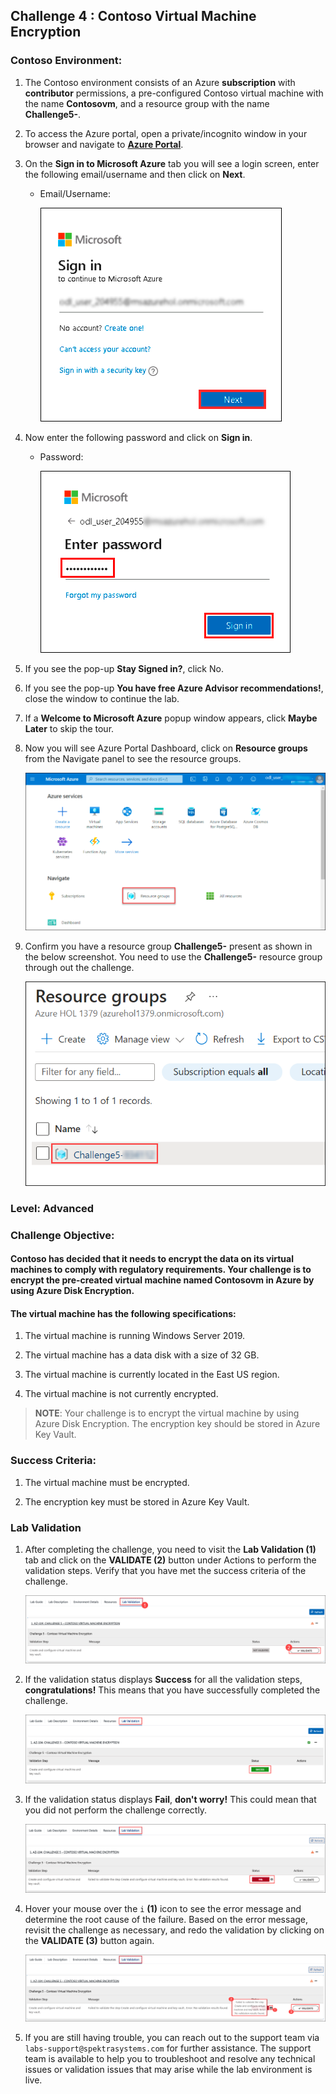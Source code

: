## Challenge 4 : Contoso Virtual Machine Encryption 

### **Contoso Environment:** 

1. The Contoso environment consists of an Azure **subscription** with **contributor** permissions, a pre-configured Contoso virtual machine with the name **Contosovm<inject key="DeploymentID" enableCopy="false"/>**, and a resource group with the name **Challenge5-<inject key="DeploymentID" enableCopy="false"/>**.

1. To access the Azure portal, open a private/incognito window in your browser and navigate to **[Azure Portal](https://portal.azure.com)**.

1. On the **Sign in to Microsoft Azure** tab you will see a login screen, enter the following email/username and then click on **Next**. 
   * Email/Username: <inject key="AzureAdUserEmail"></inject>
   
     ![](media/image7.png "Enter Email")
     
1. Now enter the following password and click on **Sign in**.
   * Password: <inject key="AzureAdUserPassword"></inject>
   
     ![](media/image8.png "Enter Password")
     
1. If you see the pop-up **Stay Signed in?**, click No.

1. If you see the pop-up **You have free Azure Advisor recommendations!**, close the window to continue the lab.

1. If a **Welcome to Microsoft Azure** popup window appears, click **Maybe Later** to skip the tour.
   
1. Now you will see Azure Portal Dashboard, click on **Resource groups** from the Navigate panel to see the resource groups.

    ![](media/select-rg.png "Resource groups")
   
1. Confirm you have a resource group **Challenge5-<inject key="DeploymentID" enableCopy="false"/>** present as shown in the below screenshot. You need to use the **Challenge5-<inject key="DeploymentID" enableCopy="false"/>** resource group through out the challenge.

    ![](media/challenge5-rg.png "Resource groups")
   

### **Level:**  Advanced

### **Challenge Objective:**

#### Contoso has decided that it needs to encrypt the data on its virtual machines to comply with regulatory requirements. Your challenge is to encrypt the pre-created virtual machine named Contosovm<inject key="DeploymentID" enableCopy="false"/> in Azure by using Azure Disk Encryption.

#### The virtual machine has the following specifications:

1. The virtual machine is running Windows Server 2019.

1. The virtual machine has a data disk with a size of 32 GB.

1. The virtual machine is currently located in the East US region.

1. The virtual machine is not currently encrypted.

  >**NOTE**: Your challenge is to encrypt the virtual machine by using Azure Disk Encryption. The encryption key should be stored in Azure Key Vault.

### Success Criteria:

1. The virtual machine must be encrypted.

1. The encryption key must be stored in Azure Key Vault.

### Lab Validation

1. After completing the challenge, you need to visit the **Lab Validation (1)** tab and click on the **VALIDATE (2)** button under Actions to perform the validation steps. Verify that you have met the success criteria of the challenge. 

    ![](media/challenge5-v1.png "Validation")

1. If the validation status displays **Success** for all the validation steps, **congratulations!** This means that you have successfully completed the challenge. 

     ![](media/challenge5-v2.png "Validation")
     
1. If the validation status displays **Fail**, **don't worry!** This could mean that you did not perform the challenge correctly.

     ![](media/challenge5-v3.png "Validation")

1. Hover your mouse over the `i` **(1)** icon to see the error message and determine the root cause of the failure. Based on the error message, revisit the challenge as necessary, and redo the validation by clicking on the **VALIDATE (3)** button again.
      
     ![](media/challenge5-v4.png "Validation") 

1. If you are still having trouble, you can reach out to the support team via `labs-support@spektrasystems.com` for further assistance. The support team is available to help you to troubleshoot and resolve any technical issues or validation issues that may arise while the lab environment is live.
